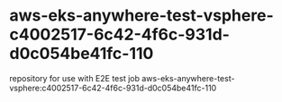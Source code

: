 # aws-eks-anywhere-test-vsphere-c4002517-6c42-4f6c-931d-d0c054be41fc-110
repository for use with E2E test job aws-eks-anywhere-test-vsphere:c4002517-6c42-4f6c-931d-d0c054be41fc-110
